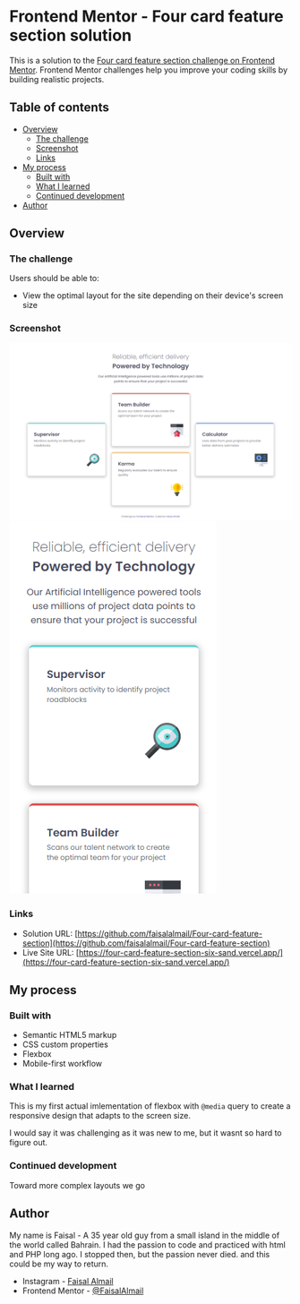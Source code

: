 # Frontend Mentor - Four card feature section solution

This is a solution to the [Four card feature section challenge on Frontend Mentor](https://www.frontendmentor.io/challenges/four-card-feature-section-weK1eFYK). Frontend Mentor challenges help you improve your coding skills by building realistic projects. 

## Table of contents

- [Overview](#overview)
  - [The challenge](#the-challenge)
  - [Screenshot](#screenshot)
  - [Links](#links)
- [My process](#my-process)
  - [Built with](#built-with)
  - [What I learned](#what-i-learned)
  - [Continued development](#continued-development)
- [Author](#author)


## Overview

### The challenge

Users should be able to:

- View the optimal layout for the site depending on their device's screen size

### Screenshot

![Desktop view](screenshots/Desktop.png)
![Mobile view](screenshots/Mobile.png)

### Links

- Solution URL: [https://github.com/faisalalmail/Four-card-feature-section](https://github.com/faisalalmail/Four-card-feature-section)
- Live Site URL: [https://four-card-feature-section-six-sand.vercel.app/](https://four-card-feature-section-six-sand.vercel.app/)

## My process

### Built with

- Semantic HTML5 markup
- CSS custom properties
- Flexbox
- Mobile-first workflow

### What I learned

This is my first actual imlementation of flexbox with `@media` query to create a responsive design that adapts to the screen size.

I would say it was challenging as it was new to me, but it wasnt so hard to figure out.
### Continued development

Toward more complex layouts we go

## Author

My name is Faisal - A 35 year old guy from a small island in the middle of the world called Bahrain. I had the passion to code and practiced with html and PHP long ago. I stopped then, but the passion never died. and this could be my way to return.

- Instagram - [Faisal Almail](https://www.instagram.com/faisal.almail)
- Frontend Mentor - [@FaisalAlmail](https://www.frontendmentor.io/profile/faisalalmail)

